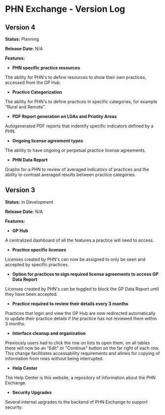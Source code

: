 # PHN Exchange - Version Log

## **Version 4**

**Status:** Planning

**Release Date:** N/A

**Features:**

- **PHN specific practice resources**

<p>
    The ability for PHN's to define resources to show their own practices, accessed from the GP Hub.
</p>

- **Practice Categorization**

<p>
    The ability for PHN's to define practices in specific categories, for example "Rural and Remote".
</p>

- **PDF Report generation on LGAs and Priotity Areas**

<p>
    Autogenerated PDF reports that indentify specific indicators defined by a PHN.
</p>

- **Ongoing license agreement types**

<p>
    The ability to have ongoing or perpetual practice license agreements.
</p>

- **PHN Data Report**

<p>
    Graphs for a PHN to review of averaged indicators of practices and the ability to contrast averaged results between practice categories.
</p>

## **Version 3**

**Status:** In Development

**Release Date:** N/A

**Features:**

- **GP Hub**

<p>
    A centralized dashboard of all the features a practice will need to access.
</p>

- **Practice specific licenses**

<p>
    Licenses created by PHN's can now be assigned to only be seen and accepted by specific practices.
</p>

- **Option for practices to sign required license agreements to access GP Data Report**

<p>
    Licenses created by PHN's can be toggled to block the GP Data Report until they have been accepted.
</p>

- **Practice required to review their details every 3 months**

<p>
    Practices that login and view the GP Hub are now redirected automatically to update their practice details if the practice has not reviewed them within 3 months.
</p>

- **Interface cleanup and organization**

<p>
    Previously users had to click the row on lists to open them, on all tables there will now be an "Edit" or "Continue" button on the far right of each row.
    This change facilitiates accessability requirements and allows for copying of information from rows without being interrupted.
</p>

- **Help Center**

<p>
    The Help Center is this website, a repository of information about the PHN Exchange.
</p>

- **Security Upgrades**

<p>
    Several internal upgrades to the backend of PHN Exchange to support security.
</p>
